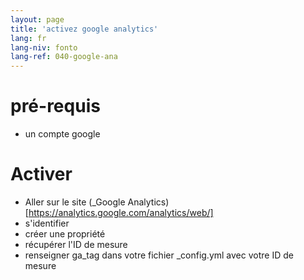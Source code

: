 ```yaml
---
layout: page
title: 'activez google analytics'
lang: fr
lang-niv: fonto
lang-ref: 040-google-ana
---
```


# pré-requis
* un compte google


# Activer
* Aller sur le site (_Google Analytics)[https://analytics.google.com/analytics/web/]
* s'identifier
* créer une propriété
* récupérer l'ID de mesure
* renseigner ga_tag dans votre fichier \_config.yml avec votre ID de mesure

